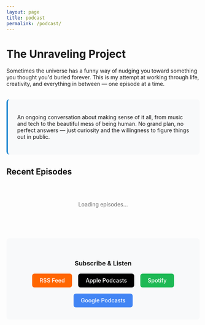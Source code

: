 ```yaml
---
layout: page
title: podcast
permalink: /podcast/
---
```


# The Unraveling Project

Sometimes the universe has a funny way of nudging you toward something you thought you'd buried forever. This is my attempt at working through life, creativity, and everything in between — one episode at a time.

<div class="podcast-intro">
  <p>An ongoing conversation about making sense of it all, from music and tech to the beautiful mess of being human. No grand plan, no perfect answers — just curiosity and the willingness to figure things out in public.</p>
</div>

## Recent Episodes

<div id="podcast-episodes" class="podcast-episodes">
  <div class="loading">Loading episodes...</div>
</div>

<div class="podcast-subscribe">
  <h3>Subscribe & Listen</h3>
  <div class="subscribe-links">
    <a href="https://media.rss.com/ryan-wears-a-hat/feed.xml" class="subscribe-btn rss" target="_blank">RSS Feed</a>
    <a href="#" class="subscribe-btn apple" target="_blank">Apple Podcasts</a>
    <a href="#" class="subscribe-btn spotify" target="_blank">Spotify</a>
    <a href="#" class="subscribe-btn google" target="_blank">Google Podcasts</a>
  </div>
</div>

<script>
// Replace with your actual RSS feed URL
const RSS_FEED_URL = 'https://media.rss.com/ryan-wears-a-hat/feed.xml';

async function loadPodcastEpisodes() {
  try {
    // Use a CORS proxy for RSS feeds (or serve from your own domain)
    const proxyUrl = `https://api.rss2json.com/v1/api.json?rss_url=${encodeURIComponent(RSS_FEED_URL)}`;
    
    const response = await fetch(proxyUrl);
    const data = await response.json();
    
    if (data.status === 'ok' && data.items) {
      displayEpisodes(data.items);
    } else {
      showError('Unable to load episodes at the moment.');
    }
  } catch (error) {
    console.error('Error loading podcast episodes:', error);
    showError('Unable to load episodes at the moment.');
  }
}

function displayEpisodes(episodes) {
  const container = document.getElementById('podcast-episodes');
  
  if (episodes.length === 0) {
    container.innerHTML = '<p class="no-episodes">No episodes available yet. Check back soon!</p>';
    return;
  }
  
  const episodesHTML = episodes.map((episode, index) => {
    const pubDate = new Date(episode.pubDate);
    const formattedDate = pubDate.toLocaleDateString('en-US', {
      year: 'numeric',
      month: 'long',
      day: 'numeric'
    });
    
    // Extract audio URL from enclosure if available
    const audioUrl = episode.enclosure?.link || '';
    
    // Clean up description (remove HTML tags)
    const description = episode.description?.replace(/<[^>]*>/g, '').substring(0, 200) + '...';
    
    return `
      <div class="episode">
        <div class="episode-header">
          <h3 class="episode-title">
            <a href="${episode.link}" target="_blank">${episode.title}</a>
          </h3>
          <p class="episode-date">${formattedDate}</p>
        </div>
        
        ${audioUrl ? `
          <div class="episode-player">
            <audio controls preload="none">
              <source src="${audioUrl}" type="audio/mpeg">
              Your browser does not support the audio element.
            </audio>
          </div>
        ` : ''}
        
        <div class="episode-description">
          <p>${description}</p>
        </div>
        
        <div class="episode-actions">
          <a href="${episode.link}" class="episode-link" target="_blank">View Full Episode</a>
        </div>
      </div>
    `;
  }).join('');
  
  container.innerHTML = episodesHTML;
}

function showError(message) {
  const container = document.getElementById('podcast-episodes');
  container.innerHTML = `
    <div class="error-message">
      <p>${message}</p>
      <p>In the meantime, you can find episodes on your favorite podcast platform using the links below.</p>
    </div>
  `;
}

// Load episodes when page loads
document.addEventListener('DOMContentLoaded', loadPodcastEpisodes);
</script>

<style>
.podcast-intro {
  background: var(--background-secondary, #f8f9fa);
  padding: 1.5rem;
  border-radius: 8px;
  margin: 2rem 0;
  border-left: 4px solid var(--accent-color, #268bd2);
}

.podcast-episodes {
  margin: 2rem 0;
}

.episode {
  background: var(--background-color, #fff);
  border: 1px solid var(--border-color, #eee);
  border-radius: 8px;
  padding: 1.5rem;
  margin-bottom: 1.5rem;
  transition: box-shadow 0.2s ease;
}

.episode:hover {
  box-shadow: 0 2px 8px rgba(0, 0, 0, 0.08);
}

.episode-header {
  margin-bottom: 1rem;
}

.episode-title {
  margin: 0 0 0.5rem 0;
  font-size: 1.25rem;
  font-weight: 600;
}

.episode-title a {
  text-decoration: none;
  color: var(--text-color, #333);
}

.episode-title a:hover {
  color: var(--accent-color, #268bd2);
}

.episode-date {
  color: var(--muted-color, #666);
  font-size: 0.9rem;
  margin: 0;
}

.episode-player {
  margin: 1rem 0;
}

.episode-player audio {
  width: 100%;
  max-width: 400px;
}

.episode-description {
  margin: 1rem 0;
  color: var(--text-color, #555);
  line-height: 1.6;
}

.episode-actions {
  margin-top: 1rem;
}

.episode-link {
  color: var(--accent-color, #268bd2);
  text-decoration: none;
  font-weight: 500;
  font-size: 0.9rem;
}

.episode-link:hover {
  text-decoration: underline;
}

.podcast-subscribe {
  background: var(--background-secondary, #f8f9fa);
  padding: 2rem;
  border-radius: 8px;
  margin: 3rem 0;
  text-align: center;
}

.subscribe-links {
  display: flex;
  flex-wrap: wrap;
  gap: 1rem;
  justify-content: center;
  margin-top: 1rem;
}

.subscribe-btn {
  display: inline-block;
  padding: 0.6rem 1.2rem;
  border-radius: 6px;
  text-decoration: none;
  font-weight: 500;
  font-size: 0.9rem;
  transition: transform 0.2s ease;
}

.subscribe-btn:hover {
  transform: translateY(-1px);
  text-decoration: none;
}

.subscribe-btn.rss {
  background: #ff6600;
  color: white;
}

.subscribe-btn.apple {
  background: #000;
  color: white;
}

.subscribe-btn.spotify {
  background: #1db954;
  color: white;
}

.subscribe-btn.google {
  background: #4285f4;
  color: white;
}

.loading, .error-message {
  text-align: center;
  padding: 2rem;
  color: var(--muted-color, #666);
}

.no-episodes {
  text-align: center;
  padding: 2rem;
  color: var(--muted-color, #666);
  font-style: italic;
}

/* Dark mode support */
[data-theme="dark"] .podcast-intro {
  background: var(--background-secondary, #1a1a1a);
}

[data-theme="dark"] .episode {
  background: var(--background-color, #1a1a1a);
  border-color: var(--border-color, #333);
}

[data-theme="dark"] .podcast-subscribe {
  background: var(--background-secondary, #1a1a1a);
}

@media (max-width: 768px) {
  .subscribe-links {
    flex-direction: column;
    align-items: center;
  }
  
  .subscribe-btn {
    width: 200px;
  }
  
  .episode-player audio {
    width: 100%;
  }
}
</style>